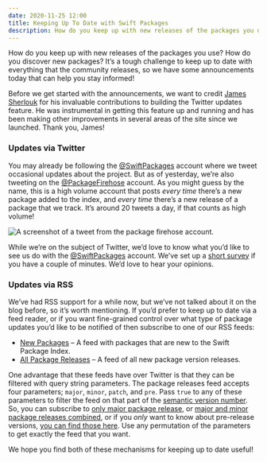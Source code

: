 ```yaml
---
date: 2020-11-25 12:00
title: Keeping Up To Date with Swift Packages
description: How do you keep up with new releases of the packages you use? How do you discover new packages? It’s a tough challenge to keep up to date with everything that the community releases, so we have some announcements today that can help you stay informed!
---
```


How do you keep up with new releases of the packages you use? How do you discover new packages? It’s a tough challenge to keep up to date with everything that the community releases, so we have some announcements today that can help you stay informed!

Before we get started with the announcements, we want to credit [James Sherlouk](https://twitter.com/JamesSherlouk) for his invaluable contributions to building the Twitter updates feature. He was instrumental in getting this feature up and running and has been making other improvements in several areas of the site since we launched. Thank you, James!

### Updates via Twitter

You may already be following the [@SwiftPackages](https://twitter.com/SwiftPackages) account where we tweet occasional updates about the project. But as of yesterday, we’re also tweeting on the [@PackageFirehose](https://twitter.com/packagefirehose) account. As you might guess by the name, this is a high volume account that posts *every time* there’s a new package added to the index, and *every time* there’s a new release of a package that we track. It’s around 20 tweets a day, if that counts as high volume!

<picture>
  <source srcset="/images/package-firehose-tweet~dark.png" media="(prefers-color-scheme: dark)">
  <img src="/images/package-firehose-tweet~light.png" alt="A screenshot of a tweet from the package firehose account.">
</picture>

While we’re on the subject of Twitter, we’d love to know what you’d like to see us do with the [@SwiftPackages](https://twitter.com/SwiftPackages) account. We’ve set up a [short survey](https://iosdevweekly.typeform.com/to/t7uHYvXv) if you have a couple of minutes. We’d love to hear your opinions.

### Updates via RSS

We’ve had RSS support for a while now, but we’ve not talked about it on the blog before, so it’s worth mentioning. If you’d prefer to keep up to date via a feed reader, or if you want fine-grained control over what type of package updates you’d like to be notified of then subscribe to one of our RSS feeds:

* [New Packages](https://swiftpackageindex.com/packages.rss) – A feed with packages that are new to the Swift Package Index.
* [All Package Releases](https://swiftpackageindex.com/releases.rss) – A feed of all new package version releases.

One advantage that these feeds have over Twitter is that they can be filtered with query string parameters. The package releases feed accepts four parameters; `major`, `minor`, `patch`, and `pre`. Pass `true` to any of these parameters to filter the feed on that part of the [semantic version number](https://semver.org). So, you can subscribe to [only major package release](https://swiftpackageindex.com/releases.rss?major=true), or [major and minor package releases combined](https://swiftpackageindex.com/releases.rss?major=true&minor=true), or if you *only* want to know about pre-release versions, [you can find those here](https://swiftpackageindex.com/releases.rss?pre=true). Use any permutation of the parameters to get exactly the feed that you want.

We hope you find both of these mechanisms for keeping up to date useful!
